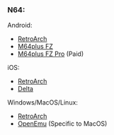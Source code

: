 ### N64:

Android:
- [RetroArch](https://www.retroarch.com/?page=platforms)
- [M64plus FZ](https://play.google.com/store/apps/details?id=org.mupen64plusae.v3.fzurita&hl=en_CA)
- [M64plus FZ Pro](https://play.google.com/store/apps/details?id=org.mupen64plusae.v3.fzurita.pro&hl=en_CA) (Paid)

iOS:
- [RetroArch](https://apps.apple.com/ca/app/retroarch/id6499539433)
- [Delta](https://apps.apple.com/ca/app/delta-game-emulator/id1048524688)

Windows/MacOS/Linux:
- [RetroArch](https://www.retroarch.com/?page=platforms)
- [OpenEmu](https://openemu.org) (Specific to MacOS)
